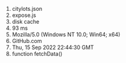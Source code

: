 1. citylots.json
2. expose.js 
3. disk cache
4. 93 ms
5. Mozilla/5.0 (Windows NT 10.0; Win64; x64)
6. GitHub.com
7. Thu, 15 Sep 2022 22:44:30 GMT
8. function fetchData()



 